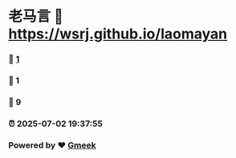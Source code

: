 # 老马言 :link: https://wsrj.github.io/laomayan 
### :page_facing_up: [1](https://wsrj.github.io/laomayan/tag.html) 
### :speech_balloon: 1 
### :hibiscus: 9 
### :alarm_clock: 2025-07-02 19:37:55 
### Powered by :heart: [Gmeek](https://github.com/Meekdai/Gmeek)
